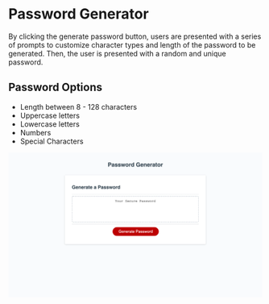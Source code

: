 # Password Generator
By clicking the generate password button, users are presented with a series of prompts to customize character types and length of the password to be generated. Then, the user is presented with a random and unique password.
## Password Options
- Length between 8 - 128 characters
- Uppercase letters
- Lowercase letters
- Numbers
- Special Characters
<img src="./assets/pw-gen-ss.png">
